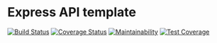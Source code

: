 # Express API template
[![Build Status](https://travis-ci.com/Haonan-Hu/AuxSwap-1.svg?branch=master)](https://travis-ci.com/Haonan-Hu/AuxSwap-1)
[![Coverage Status](https://coveralls.io/repos/github/Haonan-Hu/AuxSwap-1/badge.svg?branch=backend_testing)](https://coveralls.io/github/Haonan-Hu/AuxSwap-1?branch=backend_testing)
[![Maintainability](https://api.codeclimate.com/v1/badges/2c43c7b4c4a21752e4fc/maintainability)](https://codeclimate.com/github/Haonan-Hu/AuxSwap-1/maintainability)
[![Test Coverage](https://api.codeclimate.com/v1/badges/2c43c7b4c4a21752e4fc/test_coverage)](https://codeclimate.com/github/Haonan-Hu/AuxSwap-1/test_coverage)